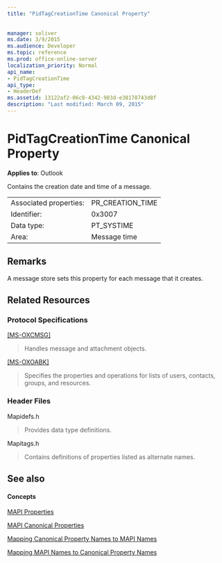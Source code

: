 ```yaml
---
title: "PidTagCreationTime Canonical Property"
 
 
manager: soliver
ms.date: 3/9/2015
ms.audience: Developer
ms.topic: reference
ms.prod: office-online-server
localization_priority: Normal
api_name:
- PidTagCreationTime
api_type:
- HeaderDef
ms.assetid: 13122af2-06c8-4342-983d-e38178743d8f
description: "Last modified: March 09, 2015"
---
```


# PidTagCreationTime Canonical Property

  
  
**Applies to**: Outlook 
  
Contains the creation date and time of a message. 
  
|||
|:-----|:-----|
|Associated properties:  <br/> |PR_CREATION_TIME  <br/> |
|Identifier:  <br/> |0x3007  <br/> |
|Data type:  <br/> |PT_SYSTIME  <br/> |
|Area:  <br/> |Message time  <br/> |
   
## Remarks

A message store sets this property for each message that it creates.
  
## Related Resources

### Protocol Specifications

[[MS-OXCMSG]](http://msdn.microsoft.com/library/7fd7ec40-deec-4c06-9493-1bc06b349682%28Office.15%29.aspx)
  
> Handles message and attachment objects.
    
[[MS-OXOABK]](http://msdn.microsoft.com/library/f4cf9b4c-9232-4506-9e71-2270de217614%28Office.15%29.aspx)
  
> Specifies the properties and operations for lists of users, contacts, groups, and resources.
    
### Header Files

Mapidefs.h
  
> Provides data type definitions.
    
Mapitags.h
  
> Contains definitions of properties listed as alternate names.
    
## See also

#### Concepts

[MAPI Properties](mapi-properties.md)
  
[MAPI Canonical Properties](mapi-canonical-properties.md)
  
[Mapping Canonical Property Names to MAPI Names](mapping-canonical-property-names-to-mapi-names.md)
  
[Mapping MAPI Names to Canonical Property Names](mapping-mapi-names-to-canonical-property-names.md)

